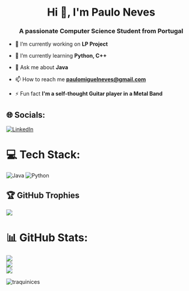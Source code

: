 <h1 align="center">Hi 👋, I'm Paulo Neves</h1>
<h3 align="center">A passionate Computer Science Student from Portugal</h3>

- 🔭 I’m currently working on **LP Project**

- 🌱 I’m currently learning **Python, C++**

- 💬 Ask me about **Java**

- 📫 How to reach me **paulomiguelneves@gmail.com**

- ⚡ Fun fact **I'm a self-thought Guitar player in a Metal Band**



## 🌐 Socials:
[![LinkedIn](https://img.shields.io/badge/LinkedIn-%230077B5.svg?logo=linkedin&logoColor=white)]("https://linkedin.com/in/https://www.linkedin.com/in/paulo-neves-255b46286") 


# 💻 Tech Stack:
![Java](https://img.shields.io/badge/java-%23ED8B00.svg?style=for-the-badge&logo=openjdk&logoColor=white) ![Python](https://img.shields.io/badge/python-3670A0?style=for-the-badge&logo=python&logoColor=ffdd54)

## 🏆 GitHub Trophies
![](https://github-profile-trophy.vercel.app/?username=traquinices&theme=radical&no-frame=false&no-bg=false&margin-w=4)

# 📊 GitHub Stats:
![](https://github-readme-stats.vercel.app/api?username=traquinices&theme=dark&hide_border=false&include_all_commits=false&count_private=false)<br/>
![](https://github-readme-streak-stats.herokuapp.com/?user=traquinices&theme=dark&hide_border=false)<br/>
![](https://github-readme-stats.vercel.app/api/top-langs/?username=traquinices&theme=dark&hide_border=false&include_all_commits=false&count_private=false&layout=compact)



<p><img align="center" src="https://github-readme-stats.vercel.app/api/top-langs?username=traquinices&show_icons=true&locale=en&layout=compact" alt="traquinices" /></p>
